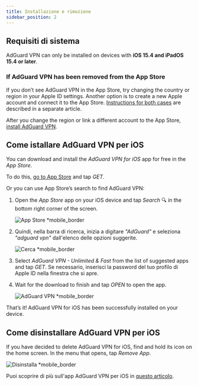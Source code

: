 ```yaml
---
title: Installazione e rimozione
sidebar_position: 2
---
```


## Requisiti di sistema

AdGuard VPN can only be installed on devices with **iOS 15.4 and iPadOS 15.4 or later**.

### If AdGuard VPN has been removed from the App Store

If you don’t see AdGuard VPN in the App Store, try changing the country or region in your Apple ID settings. Another option is to create a new Apple account and connect it to the App Store. [Instructions for both cases](/adguard-vpn-for-ios/solving-problems/app-store) are described in a separate article.

After you change the region or link a different account to the App Store, [install AdGuard VPN](https://apps.apple.com/us/app/adguard-vpn-unlimited-fast/id1525373602).

## Come istallare AdGuard VPN per iOS

You can download and install the *AdGuard VPN for iOS* app for free in the *App Store*.

To do this, [go to App Store](https://agrd.io/ios_vpn) and tap *GET*.

Or you can use App Store’s search to find AdGuard VPN:

1. Open the *App Store* app on your iOS device and tap *Search* 🔍 in the bottom right corner of the screen.

    ![App Store *mobile_border](https://cdn.adguardvpn.com/content/kb/vpn/ios/app-store-en.png)

1. Quindi, nella barra di ricerca, inizia a digitare *"AdGuard"* e seleziona *"adguard vpn"* dall'elenco delle opzioni suggerite.

    ![Cerca *mobile_border](https://cdn.adguardvpn.com/content/kb/vpn/ios/search-en.png)

1. Select *AdGuard VPN - Unlimited & Fast* from the list of suggested apps and tap *GET*. Se necessario, inserisci la password del tuo profilo di Apple ID nella finestra che si apre.
1. Wait for the download to finish and tap *OPEN* to open the app.

    ![AdGuard VPN *mobile_border](https://cdn.adguardvpn.com/content/kb/vpn/ios/adguard-vpn-en.png)

That’s it! AdGuard VPN for iOS has been successfully installed on your device.

## Come disinstallare AdGuard VPN per iOS

If you have decided to delete AdGuard VPN for iOS, find and hold its icon on the home screen. In the menu that opens, tap *Remove App*.

![Disinstalla *mobile_border](https://cdn.adguardvpn.com/content/kb/vpn/ios/2.2/quick-action-menu.png)

Puoi scoprire di più sull'app AdGuard VPN per iOS in [questo articolo](adguard-vpn-for-ios/overview).
